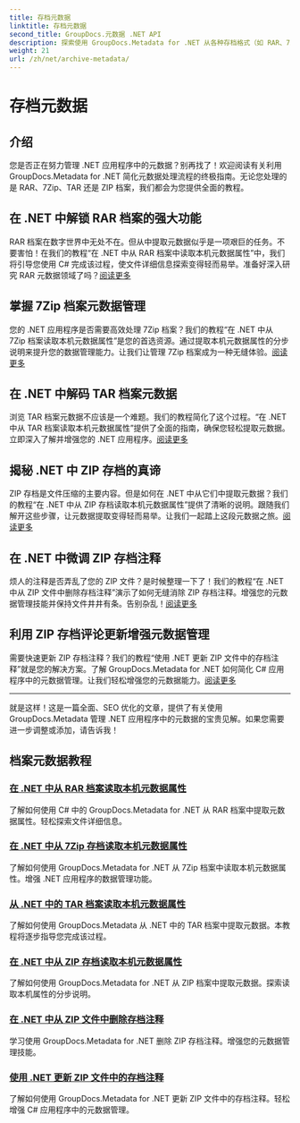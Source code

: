 ```yaml
---
title: 存档元数据
linktitle: 存档元数据
second_title: GroupDocs.元数据 .NET API
description: 探索使用 GroupDocs.Metadata for .NET 从各种存档格式（如 RAR、7Zip、TAR 和 ZIP）中提取和管理元数据属性的教程。
weight: 21
url: /zh/net/archive-metadata/
---
```


# 存档元数据


## 介绍

您是否正在努力管理 .NET 应用程序中的元数据？别再找了！欢迎阅读有关利用 GroupDocs.Metadata for .NET 简化元数据处理流程的终极指南。无论您处理的是 RAR、7Zip、TAR 还是 ZIP 档案，我们都会为您提供全面的教程。

## 在 .NET 中解锁 RAR 档案的强大功能

RAR 档案在数字世界中无处不在。但从中提取元数据似乎是一项艰巨的任务。不要害怕！在我们的教程“在 .NET 中从 RAR 档案中读取本机元数据属性”中，我们将引导您使用 C# 完成该过程，使文件详细信息探索变得轻而易举。准备好深入研究 RAR 元数据领域了吗？[阅读更多](./read-native-metadata-rar-archives/)

## 掌握 7Zip 档案元数据管理

您的 .NET 应用程序是否需要高效处理 7Zip 档案？我们的教程“在 .NET 中从 7Zip 档案读取本机元数据属性”是您的首选资源。通过提取本机元数据属性的分步说明来提升您的数据管理能力。让我们让管理 7Zip 档案成为一种无缝体验。[阅读更多](./read-native-metadata-7zip-archives/)

## 在 .NET 中解码 TAR 档案元数据

浏览 TAR 档案元数据不应该是一个难题。我们的教程简化了这个过程。“在 .NET 中从 TAR 档案读取本机元数据属性”提供了全面的指南，确保您轻松提取元数据。立即深入了解并增强您的 .NET 应用程序。[阅读更多](./read-native-metadata-tar-archives/)

## 揭秘 .NET 中 ZIP 存档的真谛

ZIP 存档是文件压缩的主要内容。但是如何在 .NET 中从它们中提取元数据？我们的教程“在 .NET 中从 ZIP 存档读取本机元数据属性”提供了清晰的说明。跟随我们解开这些步骤，让元数据提取变得轻而易举。让我们一起踏上这段元数据之旅。[阅读更多](./read-native-metadata-zip-archives/)

## 在 .NET 中微调 ZIP 存档注释

烦人的注释是否弄乱了您的 ZIP 文件？是时候整理一下了！我们的教程“在 .NET 中从 ZIP 文件中删除存档注释”演示了如何无缝消除 ZIP 存档注释。增强您的元数据管理技能并保持文件井井有条。告别杂乱！[阅读更多](./remove-archive-comment-zip-files/)

## 利用 ZIP 存档评论更新增强元数据管理

需要快速更新 ZIP 存档注释？我们的教程“使用 .NET 更新 ZIP 文件中的存档注释”就是您的解决方案。了解 GroupDocs.Metadata for .NET 如何简化 C# 应用程序中的元数据管理。让我们轻松增强您的元数据能力。[阅读更多](./update-archive-comment-zip-files/)

---

就是这样！这是一篇全面、SEO 优化的文章，提供了有关使用 GroupDocs.Metadata 管理 .NET 应用程序中的元数据的宝贵见解。如果您需要进一步调整或添加，请告诉我！
## 档案元数据教程
### [在 .NET 中从 RAR 档案读取本机元数据属性](./read-native-metadata-rar-archives/)
了解如何使用 C# 中的 GroupDocs.Metadata for .NET 从 RAR 档案中提取元数据属性。轻松探索文件详细信息。
### [在 .NET 中从 7Zip 存档读取本机元数据属性](./read-native-metadata-7zip-archives/)
了解如何使用 GroupDocs.Metadata for .NET 从 7Zip 档案中读取本机元数据属性。增强 .NET 应用程序的数据管理功能。
### [从 .NET 中的 TAR 档案读取本机元数据属性](./read-native-metadata-tar-archives/)
了解如何使用 GroupDocs.Metadata 从 .NET 中的 TAR 档案中提取元数据。本教程将逐步指导您完成该过程。
### [在 .NET 中从 ZIP 存档读取本机元数据属性](./read-native-metadata-zip-archives/)
了解如何使用 GroupDocs.Metadata for .NET 从 ZIP 档案中提取元数据。探索读取本机属性的分步说明。
### [在 .NET 中从 ZIP 文件中删除存档注释](./remove-archive-comment-zip-files/)
学习使用 GroupDocs.Metadata for .NET 删除 ZIP 存档注释。增强您的元数据管理技能。
### [使用 .NET 更新 ZIP 文件中的存档注释](./update-archive-comment-zip-files/)
了解如何使用 GroupDocs.Metadata for .NET 更新 ZIP 文件中的存档注释。轻松增强 C# 应用程序中的元数据管理。